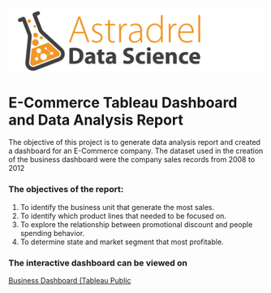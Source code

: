 ![Logo](https://github.com/astradrel/astradrel/blob/main/Astradrel%20Data%20Science-01.png)
# E-Commerce Tableau Dashboard and Data Analysis Report

The objective of this project is to generate data analysis report and created a dashboard for an E-Commerce company. The dataset used in the creation of the business dashboard were the company sales records from 2008 to 2012

### The objectives of the report:

  1. To identify the business unit that generate the most sales.
  2. To identify which product lines that needed to be focused on.
  3. To explore the relationship between promotional discount and people spending behavior.
  4. To determine state and market segment that most profitable.

### The interactive dashboard can be viewed on

[Business Dashboard (Tableau Public](https://public.tableau.com/app/profile/ahmad.khairi.bin.ahmad.khir1831/viz/AstradrelE-Commerce/AstradrelE-CommerceDashboard)
